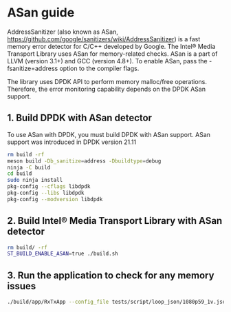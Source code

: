 # ASan guide

AddressSanitizer (also known as ASan, <https://github.com/google/sanitizers/wiki/AddressSanitizer>) is a fast memory error detector for C/C++ developed by Google. The Intel® Media Transport Library uses ASan for memory-related checks. ASan is a part of LLVM (version 3.1+) and GCC (version 4.8+). To enable ASan, pass the -fsanitize=address option to the compiler flags.

The library uses DPDK API to perform memory malloc/free operations. Therefore, the error monitoring capability depends on the DPDK ASan support.

## 1. Build DPDK with ASan detector

To use ASan with DPDK, you must build DPDK with ASan support. ASan support was introduced in DPDK version 21.11

```bash
rm build -rf
meson build -Db_sanitize=address -Dbuildtype=debug
ninja -C build
cd build
sudo ninja install
pkg-config --cflags libdpdk
pkg-config --libs libdpdk
pkg-config --modversion libdpdk
```

## 2. Build Intel® Media Transport Library with ASan detector

```bash
rm build/ -rf
ST_BUILD_ENABLE_ASAN=true ./build.sh
```

## 3. Run the application to check for any memory issues

```bash
./build/app/RxTxApp --config_file tests/script/loop_json/1080p59_1v.json
```
